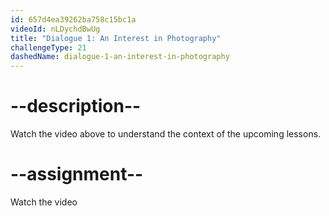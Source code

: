 ```yaml
---
id: 657d4ea39262ba758c15bc1a
videoId: nLDychdBwUg
title: "Dialogue 1: An Interest in Photography"
challengeType: 21
dashedName: dialogue-1-an-interest-in-photography
---
```


# --description--

Watch the video above to understand the context of the upcoming lessons.

# --assignment--

Watch the video
